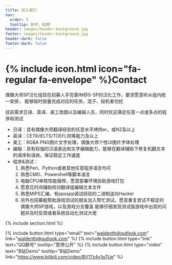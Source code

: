 ```yaml
---
title: 加入我们
nav:
  order: 5
  tooltip: 邮件，QQ群
header: images/header-background.jpg
footer: images/header-background.jpg
header-dark: false
footer-dark: false
---
```


# {% include icon.html icon="fa-regular fa-envelope" %}Contact

偶像大师SP汉化组现在招募人手完善IM@S-SP的汉化工作，要求愿意听从组内统一安排，
能够按时按量完成对应的任务，混子、投机者勿扰

目前需求日译、英译、美工改图以及编辑人员，同时欢迎满足任意一点或多点的程序和测试

- 日译：具有偶像大师翻译经验的任意水平烤肉er，或N2及以上
- 英译：CET6/IELTS/TOEFL同等能力及以上
- 美工：RGBA PNG图片文字处理，偶像大师个性UI图片字体处理
- 编辑：具有较强的汉语表达和文字编辑能力，能够在翻译辅助下修复机翻文本的语序和语病，保证稳定工作速度
- 程序&测试：
  1. 熟悉Perl、Python或者其他任意程序语言均可
  2. 熟悉CMD、Powershell等脚本语言
  3. 电脑CPU单核性能强悍，愿意部署环境协助游戏打包
  4. 愿意花时间辅助校对翻译组编辑文本文件
  5. 熟悉MIPS汇编，有ppsspp调试经验的二进制逆向Hacker
  6. 另外也招募能帮助游戏测试的朋友加入帮忙测试，愿意重复尝试不稳定的偶像大师SP游戏，以及游戏分支覆盖 
     能够仔细发现测试版游戏中出现的问题并及时反馈或者系统自动化测试大佬

{% include section.html %}

{%
  include button.html
  type="email"
  text="waldenth@outlook.com"
  link="waldenth@outlook.com"
%}
{%
  include button.html
  type="link"
  text="QQ群号"
  tooltip="暂停公开"
%}
{%
  include button.html
  type="video"
  text="B站Demo"
  tooltip="B站Demo"
  link="https://www.bilibili.com/video/BV17z4y1q7Ue"
%}